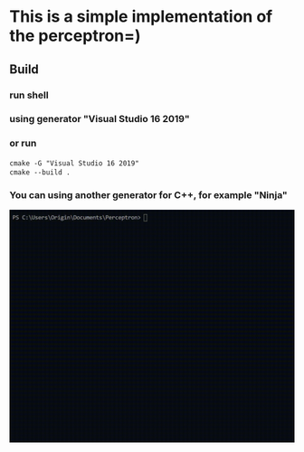 # This is a simple implementation of the perceptron=)
## Build 
### run shell 
### using generator "Visual Studio 16 2019"

### or run 
    cmake -G "Visual Studio 16 2019" 
    cmake --build .
### You can using another generator for C++, for example "Ninja"
![logo](./logo.gif)
